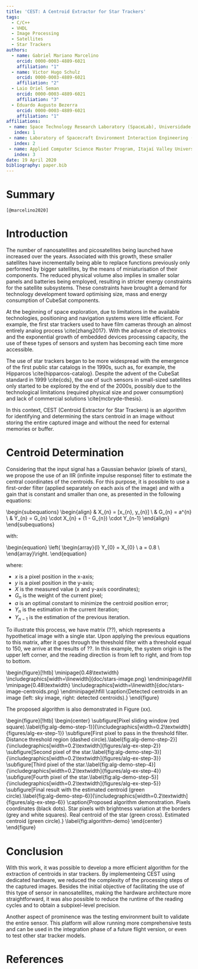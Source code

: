 ```yaml
---
title: 'CEST: A Centroid Extractor for Star Trackers'
tags:
  - C/C++
  - VHDL
  - Image Processing
  - Satellites
  - Star Trackers
authors:
  - name: Gabriel Mariano Marcelino
    orcid: 0000-0003-4889-6021
    affiliation: "1"
  - name: Victor Hugo Schulz
    orcid: 0000-0003-4889-6021
    affiliation: "2"
  - Laio Oriel Seman
    orcid: 0000-0003-4889-6021
    affiliation: "3"
  - Eduardo Augusto Bezerra
    orcid: 0000-0003-4889-6021
    affiliation: "1"
affiliations:
 - name: Space Technology Research Laboratory (SpaceLab), Universidade Federal de Santa Catarina
   index: 1
 - name: Laboratory of Spacecraft Environment Interaction Engineering (LaSEINE), Kyushu Institute of Technology
   index: 2
 - name: Applied Computer Science Master Program, Itajaí Valley University (UNIVALI)
   index: 3
date: 19 April 2020
bibliography: paper.bib
---
```


# Summary

`[@marcelino2020]`

# Introduction

The number of nanosatellites and picosatellites being launched have increased over the years. Associated with this growth, these smaller satellites have incrementally being able to replace functions previously only performed by bigger satellites, by the means of miniaturisation of their components. The reduced physical volume also implies in smaller solar panels and batteries being employed, resulting in stricter energy constraints for the satellite subsystems. These constraints have brought a demand for technology development toward optimising size, mass and energy consumption of CubeSat components.

At the beginning of space exploration, due to limitations in the available technologies, positioning and navigation systems were little efficient. For example, the first star trackers used to have film cameras through an almost entirely analog process \cite{zhang2017}. With the advance of electronics and the exponential growth of embedded devices processing capacity, the use of these types of sensors and system has becoming each time more accessible.

The use of star trackers began to be more widespread with the emergence of the first public star catalogs in the 1990s, such as, for example, the Hipparcos \cite{hipparcos-catalog}. Despite the advent of the CubeSat standard in 1999 \cite{cds}, the use of such sensors in small-sized satellites only started to be explored by the end of the 2000s, possibly due to the technological limitations (required physical size and power consumption) and lack of commercial solutions \cite{mcbryde-thesis}.

In this context, CEST (Centroid Extractor for Star Trackers) is an algorithm for identifying and determining the stars centroid in an image without storing the entire captured image and without the need for external memories or buffer.

# Centroid Determination

Considering that the input signal has a Gaussian behavior (pixels of stars), we propose the use of an IIR (infinite impulse response) filter to estimate the central coordinates of the centroids. For this purpose, it is possible to use a first-order filter (applied separately on each axis of the image) and with a gain that is constant and smaller than one, as presented in the following equations:

\begin{subequations}
    \begin{align}
        & X_{n} = [x_{n}, y_{n}] \\
        & G_{n} = a^{n} \\
        & Y_{n} = G_{n} \cdot X_{n} + (1 - G_{n}) \cdot Y_{n-1}
    \end{align}
\end{subequations}

with:

\begin{equation}
    \left\{ \begin{array}{l}
        Y_{0} = X_{0} \\
        a = 0.8 \\
    \end{array}\right.
\end{equation}

where:

* $x$ is a pixel position in the x-axis;
* $y$ is a pixel position in the y-axis;
* $X$ is the measured value (x and y-axis coordinates);
* $G_{n}$ is the weight of the current pixel;
* $a$ is an optimal constant to minimize the centroid position error;
* $Y_{n}$ is the estimation in the current iteration;
* $Y_{n−1}$ is the estimation of the previous iteration.

To illustrate this process, we have matrix (??), which represents a hypothetical image with a single star. Upon applying the previous equations to this matrix, after it goes through the threshold filter with a threshold equal to 150, we arrive at the results of ??. In this example, the system origin is the upper left corner, and the reading direction is from left to right, and from top to bottom.

\begin{figure}[!htb]
    \minipage{0.48\textwidth}
        \includegraphics[width=\linewidth]{doc/stars-image.png}
    \endminipage\hfill
    \minipage{0.48\textwidth}
        \includegraphics[width=\linewidth]{doc/stars-image-centroids.png}
    \endminipage\hfill
    \caption{Detected centroids in an image (left: sky image, right: detected centroids).}
\end{figure}

The proposed algorithm is also demonstrated in Figure (xx).

\begin{figure}[!htb]
    \begin{center}
        \subfigure[Pixel sliding window (red square).\label{fig:alg-demo-step-1}]{\includegraphics[width=0.2\textwidth]{figures/alg-ex-step-1}}
        \subfigure[First pixel to pass in the threshold filter. Distance threshold region (dashed circle).\label{fig:alg-demo-step-2}]{\includegraphics[width=0.2\textwidth]{figures/alg-ex-step-2}}
        \subfigure[Second pixel of the star.\label{fig:alg-demo-step-3}]{\includegraphics[width=0.2\textwidth]{figures/alg-ex-step-3}}
        \subfigure[Third pixel of the star.\label{fig:alg-demo-step-4}]{\includegraphics[width=0.2\textwidth]{figures/alg-ex-step-4}}
        \subfigure[Fourth pixel of the star.\label{fig:alg-demo-step-5}]{\includegraphics[width=0.2\textwidth]{figures/alg-ex-step-5}}
        \subfigure[Final result with the estimated centroid (green circle).\label{fig:alg-demo-step-6}]{\includegraphics[width=0.2\textwidth]{figures/alg-ex-step-6}}
        \caption{Proposed algorithm demonstration. Pixels coordinates (black dots). Star pixels with brightness variation at the borders (grey and white squares). Real centroid of the star (green cross). Estimated centroid (green circle).}
        \label{fig:algorithm-demo}
    \end{center}
\end{figure}

# Conclusion

With this work, it was possible to develop a more efficient algorithm for the extraction of centroids in star trackers. By implementeing CEST using dedicated hardware, we reduced the complexity of the processing steps of the captured images. Besides the initial objective of facilitating the use of this type of sensor in nanosatellites, making the hardware architecture more straightforward, it was also possible to reduce the runtime of the reading cycles and to obtain a subpixel-level precision.

Another aspect of prominence was the testing environment built to validate the entire sensor. This platform will allow running more comprehensive tests and can be used in the integration phase of a future flight version, or even to test other star tracker models.

# References
